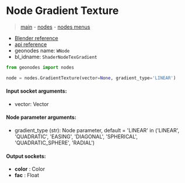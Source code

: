 # Node Gradient Texture

> [main](../structure.md) - [nodes](nodes.md) - [nodes menus](nodes_menus.md)

- [Blender reference](https://docs.blender.org/manual/en/latest/modeling/geometry_nodes/texture/gradient.html)
- [api reference](https://docs.blender.org/api/current/bpy.types.ShaderNodeTexGradient.html)
- geonodes name: `WNode`
- bl_idname: `ShaderNodeTexGradient`

```python
from geonodes import nodes

node = nodes.GradientTexture(vector=None, gradient_type='LINEAR')
```

#### Input socket arguments:

- vector: Vector

#### Node parameter arguments:

- gradient_type (str): Node parameter, default = 'LINEAR' in ('LINEAR', 'QUADRATIC', 'EASING', 'DIAGONAL', 'SPHERICAL', 'QUADRATIC_SPHERE', 'RADIAL')

#### Output sockets:

- **color** : Color
- **fac** : Float

